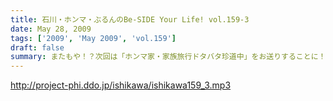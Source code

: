 ```yaml
---
title: 石川・ホンマ・ぶるんのBe-SIDE Your Life! vol.159-3
date: May 28, 2009
tags: ['2009', 'May 2009', 'vol.159']
draft: false
summary: またもや！？次回は「ホンマ家・家族旅行ドタバタ珍道中」をお送りすることに！？なりそうです。親孝行なホンマさんであります・・・NAMAE
---
```


http://project-phi.ddo.jp/ishikawa/ishikawa159_3.mp3